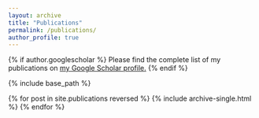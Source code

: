 ```yaml
---
layout: archive
title: "Publications"
permalink: /publications/
author_profile: true
---
```


{% if author.googlescholar %}
  Please find the complete list of my publications on <u><a href="{{author.googlescholar}}">my Google Scholar profile</a>.</u>
{% endif %}

{% include base_path %}

{% for post in site.publications reversed %}
  {% include archive-single.html %}
{% endfor %}
